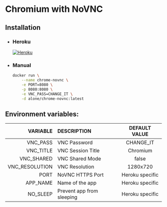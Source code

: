# Chromium with NoVNC

## Installation
- ### Heroku
    [![Heroku](https://www.herokucdn.com/deploy/button.svg)](https://heroku.com/deploy?template=https://github.com/al-one/chrome-novnc)


- ### Manual
    ```sh
    docker run \
        --name chrome-novnc \
        -e PORT=8080 \
        -p 8080:8080 \
        -e VNC_PASS=CHANGE_IT \
        -d alone/chrome-novnc:latest
    ```

## Environment variables:
|VARIABLE      |DESCRIPTION              |DEFAULT VALUE  |
|-------------:|:------------------------|:-------------:|
|VNC_PASS      |VNC Password             |CHANGE_IT      |
|VNC_TITLE     |VNC Session Title        |Chromium       |
|VNC_SHARED    |VNC Shared Mode          |false          |
|VNC_RESOLUTION|VNC Resolution           |1280x720       |
|PORT          |NoVNC HTTPS Port         |Heroku specific|
|APP_NAME      |Name of the app          |Heroku specific|
|NO_SLEEP      |Prevent app from sleeping|Heroku specific|
